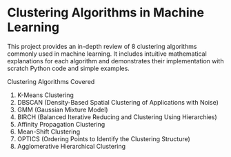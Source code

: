 # Clustering Algorithms in Machine Learning
This project provides an in-depth review of 8 clustering algorithms commonly used in machine learning. It includes intuitive mathematical explanations for each algorithm and demonstrates their implementation with scratch Python code and simple examples.

Clustering Algorithms Covered
1. K-Means Clustering
2. DBSCAN (Density-Based Spatial Clustering of Applications with Noise)
3. GMM (Gaussian Mixture Model)
4. BIRCH (Balanced Iterative Reducing and Clustering Using Hierarchies)
5. Affinity Propagation Clustering
6. Mean-Shift Clustering
7. OPTICS (Ordering Points to Identify the Clustering Structure)
8. Agglomerative Hierarchical Clustering
